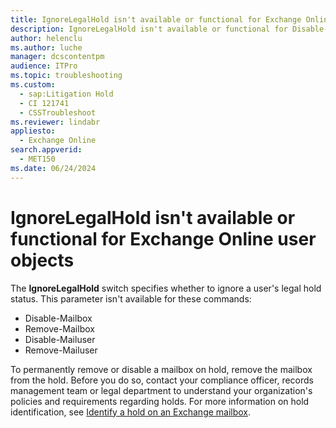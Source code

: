 ```yaml
---
title: IgnoreLegalHold isn't available or functional for Exchange Online user objects
description: IgnoreLegalHold isn't available or functional for Disable-Mailbox, Remove-Mailbox, Disable-Mailuser, and Remove-Mailuser commands in Exchange Online
author: helenclu
ms.author: luche
manager: dcscontentpm
audience: ITPro
ms.topic: troubleshooting
ms.custom: 
  - sap:Litigation Hold
  - CI 121741
  - CSSTroubleshoot
ms.reviewer: lindabr
appliesto: 
  - Exchange Online
search.appverid: 
  - MET150
ms.date: 06/24/2024
---
```

# IgnoreLegalHold isn't available or functional for Exchange Online user objects

The **IgnoreLegalHold** switch specifies whether to ignore a user's legal hold status. This parameter isn't available for these commands:

- Disable-Mailbox
- Remove-Mailbox
- Disable-Mailuser
- Remove-Mailuser
  
To permanently remove or disable a mailbox on hold, remove the mailbox from the hold. Before you do so, contact your compliance officer, records management team or legal department to understand your organization's policies and requirements regarding holds. For more information on hold identification, see [Identify a hold on an Exchange mailbox](/microsoft-365/compliance/identify-a-hold-on-an-exchange-online-mailbox?preserve-view=true&view=o365-worldwide).
